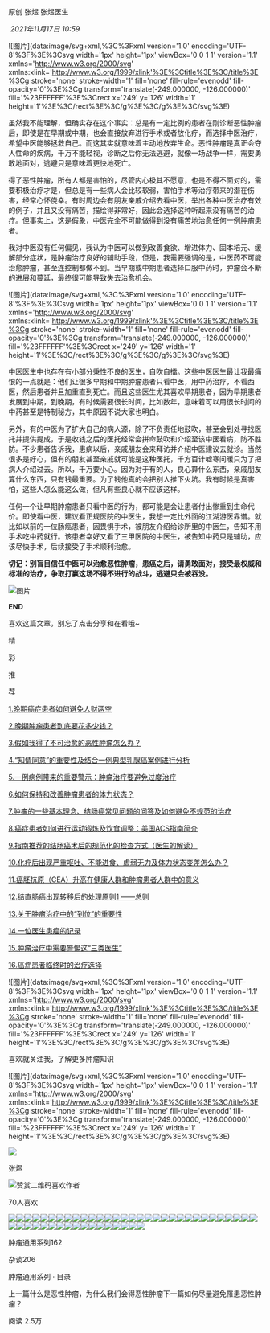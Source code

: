 
原创 张煜 张煜医生

 _2021年11月17日 10:59_

![图片](data:image/svg+xml,%3C%3Fxml version='1.0' encoding='UTF-8'%3F%3E%3Csvg width='1px' height='1px' viewBox='0 0 1 1' version='1.1' xmlns='http://www.w3.org/2000/svg' xmlns:xlink='http://www.w3.org/1999/xlink'%3E%3Ctitle%3E%3C/title%3E%3Cg stroke='none' stroke-width='1' fill='none' fill-rule='evenodd' fill-opacity='0'%3E%3Cg transform='translate(-249.000000, -126.000000)' fill='%23FFFFFF'%3E%3Crect x='249' y='126' width='1' height='1'%3E%3C/rect%3E%3C/g%3E%3C/g%3E%3C/svg%3E)

虽然我不能理解，但确实存在这个事实：总是有一定比例的患者在刚诊断恶性肿瘤后，即使是在早期或中期，也会直接放弃进行手术或者放化疗，而选择中医治疗，希望中医能够拯救自己。而这其实就意味着主动地放弃生命。恶性肿瘤是真正会夺人性命的疾病，千万不能轻视，诊断之后你无法逃避，就像一场战争一样，需要勇敢地面对，逃避只是意味着更快地死亡。

得了恶性肿瘤，所有人都是害怕的，尽管内心极其不愿意，也是不得不面对的，需要积极治疗才是，但总是有一些病人会比较软弱，害怕手术等治疗带来的潜在伤害，经常心怀侥幸。有时周边会有朋友亲戚介绍去看中医，举出各种中医治疗有效的例子，并且又没有痛苦，描绘得非常好，因此会选择这种听起来没有痛苦的治疗。但事实上，这是假象，中医完全不可能做得到没有痛苦地治愈任何一例肿瘤患者。

我对中医没有任何偏见，我认为中医可以做到改善食欲、增进体力、固本培元、缓解部分症状，是肿瘤治疗良好的辅助手段，但是，我需要强调的是，中医药不可能治愈肿瘤，甚至连控制都做不到。当早期或中期患者选择口服中药时，肿瘤会不断的进展和蔓延，最终很可能导致失去治愈机会。

![图片](data:image/svg+xml,%3C%3Fxml version='1.0' encoding='UTF-8'%3F%3E%3Csvg width='1px' height='1px' viewBox='0 0 1 1' version='1.1' xmlns='http://www.w3.org/2000/svg' xmlns:xlink='http://www.w3.org/1999/xlink'%3E%3Ctitle%3E%3C/title%3E%3Cg stroke='none' stroke-width='1' fill='none' fill-rule='evenodd' fill-opacity='0'%3E%3Cg transform='translate(-249.000000, -126.000000)' fill='%23FFFFFF'%3E%3Crect x='249' y='126' width='1' height='1'%3E%3C/rect%3E%3C/g%3E%3C/g%3E%3C/svg%3E)

中医医生中也存在有小部分秉性不良的医生，自吹自擂。这些中医医生最让我最痛恨的一点就是：他们让很多早期和中期肿瘤患者只看中医，用中药治疗，不看西医，然后患者并且加重直到死亡。而且这些医生尤其喜欢早期患者，因为早期患者发展到中期，到晚期，有时候需要很长时间，比如数年，意味着可以用很长时间的中药甚至是特制秘方，其中原因不说大家也明白。

另外，有的中医为了扩大自己的病人源，除了不负责任地鼓吹，甚至会到处寻找医托并提供提成，于是收钱之后的医托经常会拼命鼓吹和介绍至该中医看病，防不胜防。不少患者告诉我，患病以后，亲戚朋友会来拜访并介绍中医建议去就诊。当然很多是好心，但有的朋友甚至亲戚就可能是这种医托，千方百计嘘寒问暖只为了把病人介绍过去。所以，千万要小心。因为对于有的人，良心算什么东西，亲戚朋友算什么东西，只有钱最重要。为了钱他真的会把别人推下火坑。我有时候是真害怕，这些人怎么能这么做，但凡有些良心就不应该这样。

任何一个让早期肿瘤患者只看中医的行为，都可能是会让患者付出惨重到生命代价。即使看中医，建议看正规医院的中医生，我想一定比外面的江湖游医靠谱。就比如以前的一位肠癌患者，因畏惧手术，被朋友介绍给诊所里的中医生，告知不用手术吃中药就行。该患者幸好又看了三甲医院的中医生，被告知中药只是辅助，应该尽快手术，后续接受了手术顺利治愈。

**切记：别盲目信任中医可以治愈恶性肿瘤，患癌之后，请勇敢面对，接受最权威和标准的治疗，争取打赢这场不得不进行的战斗，逃避只会被吞没。**

  

![图片](https://mmbiz.qpic.cn/mmbiz_png/IMEuia1MWOfI645Ln8fnicPqqIrxKyA9HIs5ZunU7nzM2TENUOIZYZZkOUqeic2mV1r9hyYAKtqkspCMZoTMr3xAQ/640?wx_fmt=png&tp=wxpic&wxfrom=5&wx_lazy=1&wx_co=1)

**END**

  

喜欢这篇文章，别忘了点击分享和在看哦~

  

精

彩

推

荐

[1.晚期癌症患者如何避免人财两空](http://mp.weixin.qq.com/s?__biz=Mzg4NzUyNDY3NQ==&mid=2247484172&idx=1&sn=9ea1122d1ed8053c57eb093d5b4be88a&chksm=cf885f20f8ffd63614bbb846f55a0b96843aba6994fdb7b86a2cf1cd3eb7377fffa9150aa210&scene=21#wechat_redirect)

[2.晚期肿瘤患者到底要花多少钱？](http://mp.weixin.qq.com/s?__biz=Mzg4NzUyNDY3NQ==&mid=2247484953&idx=1&sn=2da6f3d131209dbde5851d7f55ee6227&chksm=cf885a35f8ffd3239be6dc5cf5c5ede39b7e2706ee77fd924c1a301e82f4631bc7295eaa4b8a&scene=21#wechat_redirect)

[3.假如我得了不可治愈的恶性肿瘤怎么办？](http://mp.weixin.qq.com/s?__biz=Mzg4NzUyNDY3NQ==&mid=2247484713&idx=1&sn=6b967555d9455cca87fc4a7458e6bad7&chksm=cf885905f8ffd0136b66beafa67679da357cdf3a79539c440a81132ad116d7c3fd3d49c544bb&scene=21#wechat_redirect)

[4.“知情同意”的重要性及结合一例典型乳腺癌案例进行分析](http://mp.weixin.qq.com/s?__biz=Mzg4NzUyNDY3NQ==&mid=2247484875&idx=1&sn=77d7dfe864c6f8ea400415b9de677292&chksm=cf8859e7f8ffd0f15040532fae871d78726b82ad47484332bb763ffcf5c2c1f417ea04a4ffd9&scene=21#wechat_redirect)

[5.一例病例带来的重要警示：肿瘤治疗要避免过度治疗](http://mp.weixin.qq.com/s?__biz=Mzg4NzUyNDY3NQ==&mid=2247484907&idx=1&sn=80d18ea89161aa2fac4fb2843ae63bf2&chksm=cf8859c7f8ffd0d1359cf5ad6172fc3e4abddb255306a972f49bedf8565e524c12c816ecefea&scene=21#wechat_redirect)

[6.如何保持和改善肿瘤患者的体力状态？](http://mp.weixin.qq.com/s?__biz=Mzg4NzUyNDY3NQ==&mid=2247483825&idx=1&sn=a25101fb241109bbadb614575b50562a&chksm=cf885d9df8ffd48b996cd80b787d1c5e97b8324d2d198c896ed17ca261846d8f5d149accb0e4&scene=21#wechat_redirect)

[7.肿瘤的一些基本理念、结肠癌常见问题的问答及如何避免不规范的治疗](http://mp.weixin.qq.com/s?__biz=Mzg4NzUyNDY3NQ==&mid=2247483688&idx=1&sn=f1824a4483ef9eed184de979264903e4&chksm=cf885d04f8ffd41232c2915a8f1fb0ec115983141ce9de91b65a06ed56d4a90ff3ea6dda388e&scene=21#wechat_redirect)

[8.癌症患者如何进行运动锻炼及饮食调整：美国ACS指南简介](http://mp.weixin.qq.com/s?__biz=Mzg4NzUyNDY3NQ==&mid=2247484497&idx=1&sn=e135a0fffd63439af1863f88f328be40&chksm=cf88587df8ffd16b085aae2bee807553439d224b3d43ba80f81cb4b8c17e3a50c286400efbe9&scene=21#wechat_redirect)

[9.指南推荐的结肠癌术后的规范化的检查方式（医生的解读）](http://mp.weixin.qq.com/s?__biz=Mzg4NzUyNDY3NQ==&mid=2247484146&idx=1&sn=93455f1d95a3885931c9929f621729d4&chksm=cf885edef8ffd7c8000c5e8a630cc2aac8c7fb27e1844440b4abb74cd77404c08b9ebd0f4196&scene=21#wechat_redirect)

[10.化疗后出现严重呕吐、不能进食、虚弱无力及体力状态变差怎么办？](http://mp.weixin.qq.com/s?__biz=Mzg4NzUyNDY3NQ==&mid=2247484481&idx=1&sn=34dd9e105cd5c1402cce2983ad75db32&chksm=cf88586df8ffd17bfa33f27eafc2509a6f70209ee7e8fed9f773bc5e431794ffc66e1a3561e7&scene=21#wechat_redirect)

[11.癌胚抗原（CEA）升高在健康人群和肿瘤患者人群中的意义](http://mp.weixin.qq.com/s?__biz=Mzg4NzUyNDY3NQ==&mid=2247484548&idx=1&sn=56555967264fc98724a8ef833027e1cf&chksm=cf8858a8f8ffd1be5ad4faedd69973b43e4b6133f318ad77dfb54ddf279ea909876375913abb&scene=21#wechat_redirect)

[12.结直肠癌出现转移后的处理原则1 ——总则](http://mp.weixin.qq.com/s?__biz=Mzg4NzUyNDY3NQ==&mid=2247484642&idx=1&sn=a1c1f7bf0f98e1fdd86c44360c338cae&chksm=cf8858cef8ffd1d8bb2de320054ee32704f654155a4485d3305dcb61bcb21566c6e66aa223e4&scene=21#wechat_redirect)

[13.关于肿瘤治疗中的“到位”的重要性](http://mp.weixin.qq.com/s?__biz=Mzg4NzUyNDY3NQ==&mid=2247484763&idx=1&sn=855f39d7f4879b0826a9edaf3dae415a&chksm=cf885977f8ffd06127fa68b5d747d0e9e9d4307b40fb8b48b8980379708379965794af9035e3&scene=21#wechat_redirect)

[14.一位医生患癌的记录](http://mp.weixin.qq.com/s?__biz=Mzg4NzUyNDY3NQ==&mid=2247484967&idx=1&sn=e85fb96a70da6eb135318910de87a223&chksm=cf885a0bf8ffd31d696f42d570f6ae8c0381f7e7ece3b76aeb67cee8f14c661e248883fc1bdc&scene=21#wechat_redirect)  

[15.肿瘤治疗中需要警惕这“三类医生”](http://mp.weixin.qq.com/s?__biz=Mzg4NzUyNDY3NQ==&mid=2247485032&idx=1&sn=ee0b186245fa289875809124f8656f64&chksm=cf885a44f8ffd3520308e4452910e32b66f60b0e49d57979a3a83805f0894240cbe716c29fdf&scene=21#wechat_redirect)

[16.癌症患者临终时的治疗选择](http://mp.weixin.qq.com/s?__biz=Mzg4NzUyNDY3NQ==&mid=2247485430&idx=1&sn=89423c91efb1731292e39ce880dc0dd5&chksm=cf885bdaf8ffd2cc1c26ef91f3d221656ccd1af3d5e2ca50735259996e2aa3f24d1ecdf36a2c&scene=21#wechat_redirect)

  

![图片](data:image/svg+xml,%3C%3Fxml version='1.0' encoding='UTF-8'%3F%3E%3Csvg width='1px' height='1px' viewBox='0 0 1 1' version='1.1' xmlns='http://www.w3.org/2000/svg' xmlns:xlink='http://www.w3.org/1999/xlink'%3E%3Ctitle%3E%3C/title%3E%3Cg stroke='none' stroke-width='1' fill='none' fill-rule='evenodd' fill-opacity='0'%3E%3Cg transform='translate(-249.000000, -126.000000)' fill='%23FFFFFF'%3E%3Crect x='249' y='126' width='1' height='1'%3E%3C/rect%3E%3C/g%3E%3C/g%3E%3C/svg%3E)

喜欢就关注我，了解更多肿瘤知识

  

  

![图片](data:image/svg+xml,%3C%3Fxml version='1.0' encoding='UTF-8'%3F%3E%3Csvg width='1px' height='1px' viewBox='0 0 1 1' version='1.1' xmlns='http://www.w3.org/2000/svg' xmlns:xlink='http://www.w3.org/1999/xlink'%3E%3Ctitle%3E%3C/title%3E%3Cg stroke='none' stroke-width='1' fill='none' fill-rule='evenodd' fill-opacity='0'%3E%3Cg transform='translate(-249.000000, -126.000000)' fill='%23FFFFFF'%3E%3Crect x='249' y='126' width='1' height='1'%3E%3C/rect%3E%3C/g%3E%3C/g%3E%3C/svg%3E)

  

  

![](https://mmbiz.qlogo.cn/mmbiz_jpg/l32bxUaXHEyFU7iamU61TsWic6NuepLJriaZzb3RnJmcLwl6szzSUhhBUjJXL32jbLaqR2Z7hH9oorBbjUjhX5IXw/0?wx_fmt=jpeg)

张煜

![赞赏二维码](https://mp.weixin.qq.com/s?__biz=Mzg4NzUyNDY3NQ==&mid=2247485473&idx=1&sn=f2577fafcc036938edbd120a0154b8a8&chksm=cf88540df8ffdd1b232a9763e654ad7087a37b1b26fc6b95fa8729d6e8996977781ec7511a3d&mpshare=1&scene=24&srcid=1117akX5ehfWicuOBFNFuijZ&sharer_sharetime=1637141696174&sharer_shareid=5fb9813bfe9ffc983435bfc8d8c5e9ca&key=daf9bdc5abc4e8d0aeb249eb6352eb3be7dc9569a976f07f172e4c610b37c10fd14e4bc9345c18d206ee829d91d21b8e6c0e59fff54ace1829b2a86ec3b5fafd0ed76138e05ebbecc41f81ffe1bda99a4df9fa8d2d83e5bf28598a95f79650bcead7b4563cce5eca3c497a964a934b0415cc9facf20698abb5a5468bee18a8d6&ascene=0&uin=MTEwNTU1MjgwMw%3D%3D&devicetype=Windows+11+x64&version=63090b19&lang=zh_CN&countrycode=CN&exportkey=n_ChQIAhIQgRcbhwULyWdbBFnxIegmFBLmAQIE97dBBAEAAAAAAKVADzUa1VEAAAAOpnltbLcz9gKNyK89dVj0BOquj21S35lMVlTWYkQKE03cml7z%2BOactqG1Dk4o4KW15cSJXoaOEvVO9GAYlxRgQFhQrZibNqyd2gQj%2FV0VqoXXdnoxypnSxgifgl49J9xmKkibGI%2F0J5SH2JySRKx%2Bl7d2XbY62dy%2FbXpPa99HNJEcxTCHOFvwwPU9F2r9UaJl4aq5vz7ZVBmpi9rV52WkqLfT7GBfFOBEisPtk7YpjtLqA70EETYK2hQRah45JQSuVBl6eIA6F6oe5XiYXjkb&acctmode=0&pass_ticket=TnHX4hZIvbqA%2Bw1xVbD%2FWgdMaAkZHvClw3dQhHCjrUAd%2BjpvjuzGZOjwTGvY1AWb&wx_header=1&fasttmpl_type=0&fasttmpl_fullversion=7350504-zh_CN-zip&fasttmpl_flag=1)喜欢作者

70人喜欢

![](http://wx.qlogo.cn/mmopen/wJibWkqN1bUNXQmjUUaGbXI0ibbTKvItHAYUzScSfZOu7tgiacicUmUgPByYd6Tj1jbKibiaN76DPv64ESTxwe1sWW8ovngdGFupM7bzk1McicxcUCOia24WjVu2qGwTXXaic4sWw/64)![](http://wx.qlogo.cn/mmopen/Q3auHgzwzM4MhxNa70eY0zibGDTpic2qr1qJWOa6Iq0L0rNFwByJ2kOUUfibNA2XZ8ibhiakia6G44T1KEOQWoZfO3fyvzydQaAeeSVVm9COC9akTib64PQlSib6vtia1PbicVm63Q/64)![](http://wx.qlogo.cn/mmopen/bGEMTuiaz2lYtCdHmzJQwvwXIQfgyDrRFZpMXwl8KCIzwOe4W2UpOy6PKfN6upooxcplhTibXJAn1elo8Fbs5MfTgyTNZrfjhv/64)![](http://wx.qlogo.cn/mmopen/djMaaKRbsSjjVGofEyeO7I1pQfF334UrichLBxfRiaD9OdpibiaAkPtb5LQCPQVrPaHJqjbohJBtQgiaA0ozXickg5zzUoPBOf44Uv/64)![](http://wx.qlogo.cn/mmopen/bGEMTuiaz2lYtCdHmzJQwv24e12eTgJuQBibfRANAE2OdN1N08Uad9FiagsKTBia8Oh3RibTkPCuQ1FHs3whPJMfUkianMhaPLshSV/64)![](http://wx.qlogo.cn/mmopen/wJibWkqN1bUMXo1cIe5CbOn5j91qULHR77pec8Zc8YIx8G4LygZv3iaMrMO9zUr7JIdV1PuBH0MXsJr1Zl7uUPG8vvmnic9kogOqSLOibuG62NZglc5PFOeVcLsaibY6sj86Z/64)![](http://wx.qlogo.cn/mmopen/ajNVdqHZLLBvsWnTMK6PGNKGTeCK95KvCvIia4tcNsrYgkic8m1AP5ZWic5GN85vicYeucE9rDzRBkorITysmWxOITiaxzrUZxVqsZPXx9TRKTuTZnXt030wYacNcommwxCeg/64)![](http://wx.qlogo.cn/mmopen/wJibWkqN1bUOrGqlic6xxCW1Bib7jXbJXby6luzGDggniaiaAh3ICI02XUVBoYwyeHWlqGRRxpyl3yVmkEtocicia1uZcZZ0yy0ULMQ1rcxltNvUP32fHvW8Adxk8aicQjk741sO/64)![](http://wx.qlogo.cn/mmopen/wJibWkqN1bUPVuichg4oW8ppwldx9kwFXsxSvjv37C2ATvcc6vXvbAQhic8EkR0ic3DCkGBdhVyyVlzicgp6ehctGspq4dUtt3zWjmXEftbltsemib9407yFyVYvE4E7naSLAF/64)![](http://wx.qlogo.cn/mmopen/bGEMTuiaz2lYtCdHmzJQwv3fvEN1iaAGY0L8dOMZrXgDkB69eEGrp80h96K7oR23WGQrsY1XeF2VGJPw2XticKwm7ywjTiafNedf/64)![](http://wx.qlogo.cn/mmopen/ajNVdqHZLLAmNeA5FjBJIJrNCfRxBGsWfg7aRARDq2qNdPoTTUfoKv0nQSHT1KViaY9q1wiaju0sMSHUvHdaIiaiaGqLfic1WMYQK8007KKUIJgM/64)![](http://wx.qlogo.cn/mmopen/wJibWkqN1bUOWyUbXUcW70tJadPLkuZaKIXqYiazUDQVyibAeUKMT7rFFGvwHicGw1VRr0bicvLkXn1z9IuVyqhoNCHSOvhx9NBicvQiaBLhderrZicQBjFAAEMFl5dewkjYFmrH/64)![](http://wx.qlogo.cn/mmopen/PiajxSqBRaEIicaLG2FAze3hQWzOqHCXgNO0WPjfhUjPTt2vapoxZO0KI2EAhcjTh8jvhZaAJTSJu3ov9omeBNMw/64)![](http://wx.qlogo.cn/mmopen/wJibWkqN1bUNGgKaQ5CWkzK2ibnEKIgappAIQMtKN9sbS3ZO39uoYu6BdLw26QxuvvGBeBIoo7xqbAa3xECpDcfDvia0M0uhYgdNwa7L5ULCtKBBuJUqmXGicZakXpGDyiaK5/64)![](http://wx.qlogo.cn/mmopen/MpE3niaibHQ8R9KUaoPRibiabia2n2aeNWxtarkcZLrT9BaAw0adwbBSf5rCJF9710XCSXa9b7alI9SIXASPWVLsJSo4w4v4KtGGK/64)![](http://wx.qlogo.cn/mmopen/bGEMTuiaz2laa3xYdvnfyWibxBaHo2Z6fTee6PH8nHhqLBy5ibyJPDiagab5DZYalOI3aS9qv6Xyj16aPTTKz00MncpkU3s7Rxk7/64)![](http://wx.qlogo.cn/mmopen/wJibWkqN1bUN0wTrxoEtfOrZPxek56IkLfh4cOIxD0R6kGfxbEicNMWpjoSpAPibj7U9WETT7F8InACMpIE5N4B4pLS19UhEyum/64)![](http://wx.qlogo.cn/mmopen/ajNVdqHZLLAiapy7mqSNHjkH5MM1Kf78fIBEeOiblMgB3nm0onkknXUx15dZBZ890qkagvMb0D4QLh2ogBucw7TVkSPBnnzut1Dp240IiagyuRrdg0xjyhmK3C3KfsWFV47/64)![](http://wx.qlogo.cn/mmopen/3914r2kXiaicIrt9zGHo1YBxiblRRj2gBojBTWjunhicX0ibSaWhwh4snNhRXsopLGejgkQVpTtdjOzibA8SAQ9uYcjM8bFHxjuBkU/64)![](http://wx.qlogo.cn/mmopen/ajNVdqHZLLCG58hBEKk8jhJEjnuw6Zfl3ib16EJibG014hnwHuuicyolPA6FnTqRWEAHcG3hWlHW9icPbVQuqXHJHjPF39deJvVYZLtjqSlbdCRUsibAwKfgVhYaG1wut0VsG/64)![](http://wx.qlogo.cn/mmopen/bGEMTuiaz2lYtCdHmzJQwv3GbLTH3CM3lM73acpHVeFBrRTiaM1Yl51ibkQtNefo8ibK5SAqmN48f10sgB6DhMs0BObIbUdiatGRq/64)![](http://wx.qlogo.cn/mmopen/bGEMTuiaz2lbM5uFlIEvDsDm0HZA8NQIGpHvSiary7dwNjdHlrIN4WKyO9vfI6ahajvvGEnmzejV8I8G9m8NQuPZ2Mdw1YFcF2h6bqPHXV6oiaKLpLNMfANK9T8MeolbU5U/64)![](http://wx.qlogo.cn/mmopen/djMaaKRbsSgUQ4OMYoxOuolTFMicDbEG2I8s6gszVfm1D7JanicBrI7JGPVuD7EIZu7N78wzicibBtcZsj3hgIAchqQHibK59icibnV/64)![](http://wx.qlogo.cn/mmopen/3914r2kXiaicKt4vYrQZAGoPhchzHF6UTwhNWaUcO2ibYZOqzEcpuQWll1iajmYLIKo1414xqUTVU9QdaZILWrnT8j6rYQrl5hNr/64)![](http://wx.qlogo.cn/mmopen/ajNVdqHZLLBC6B915HyEFGd3KRicmN03JWOvyb9C2BDibiaEC9TRcvJJeicsuX2T8LvxfVoZkZ3FRU6MsDVicw1LOyg/64)![](http://wx.qlogo.cn/mmopen/bGEMTuiaz2laku7yrbllvFc28PMJkRrMDhtibCSyHDf58WvgEHAbia3CJH2LvFbVQviaYo1osYl5qI7UrV0cMjl0icicBnj2jQI2pu/64)![](http://wx.qlogo.cn/mmopen/wJibWkqN1bUP4wyK8jqFgyUWEfK70FRYAuJRKpOdwHSibB8ELiaA8RLA4ehcPVQ1W6TzhFoHzFy381EDb5UKATyKduy64NbDGMR/64)![](http://wx.qlogo.cn/mmopen/3914r2kXiaicKt4vYrQZAGoI6jRRaWrDq7RB6XQ7CZJvIouG5iazaicNJAHGxpcBZXN479UwBe1rKIgoqrWMSUBYeD841T3xD2cr/64)![](http://wx.qlogo.cn/mmopen/bGEMTuiaz2lYtCdHmzJQwviccLibG9Fa9vyPuQ7JicsBexWQrfCAe9hJNyyhmsDRDeEE2eXaMQic4cDCBlVMAQVEhluPT2lichjUibG/64)![](http://wx.qlogo.cn/mmopen/EuhcnFSpnFI5dgmhibOCF16l235K4nJ4me94NMJkk4gVB6fAVJTicAbcvJNfHlVrrym4n9EiaQ0EJTraYCic6WxqPPD0c9etpfAd/64)![](http://wx.qlogo.cn/mmopen/wJibWkqN1bUNficAY259MfTBOFic0dQ36Ms8Cxfyp0rOiaYOTOeNpLPrGjAwCV2Zgx8a9gWcbic93PPM3rhz9yu1pcQ/64)![](http://wx.qlogo.cn/mmopen/bGEMTuiaz2la8FjN3moUVbibXUiasU96vWzPib6ZyicsG0xaytibSBTaDCu7RS0uZhtUJ6N4YWS3K0OJoV0P9N0X24icoLswUpxrZlu/64)![](http://wx.qlogo.cn/mmopen/ajNVdqHZLLA40Nd4nlPm3ricXYGVKAzmNyLVuHw1gWCZ1ewHHFddzczStHPeNsEbXBH4FIK8mqaq1IdGn6BHn8g/64)![](http://wx.qlogo.cn/mmopen/3914r2kXiaicKgE08mxW1frD2ia2ZB887fibFwSktnL78Pib1pib0eUjIPnN866Y8RKWqrqRHE1GaGia77BS3HMqickNAZh4941kh0fh/64)![](http://wx.qlogo.cn/mmopen/bGEMTuiaz2la8FjN3moUVb14LgdgJj1O5KYa4jVbmL8LhibpILItfOwKfd7XrMg59fUzTmwtACewWpyvYowYlaFsgudnT5nIjy/64)![](http://wx.qlogo.cn/mmopen/69ciaNLMiaRd1HB76LOSa3Cib2jjPtBwHDdsnybhCZicGdO06y0Sdz1Hpgu70ZIqEGZrhNSDzMBsnSnCwLkWK71CvBRDZ51V0BNia/64)![](http://wx.qlogo.cn/mmopen/wJibWkqN1bUMibstun4qYMLicBt09TMb9MraHekibD2xgUyKLO65oft051CXqSWxhbiadIh06NcEhLdNZK67HE2RHicflqCYib4vVef53YrMzZL41TDemEV4808VkgdmTjqwOgb/64)![](http://wx.qlogo.cn/mmopen/3914r2kXiaicKt4vYrQZAGoGNVicAev9rLZLMET7k1JkaVYHkaz0XOyfkmXickSlcyqibY54MvTGeT1MXHZibNRHFXcTL4Ou2JJNHc/64)![](http://wx.qlogo.cn/mmopen/djMaaKRbsSia3YmvVe1qalYuOVTp6hvq4MXAzLibuxiaHx7IuSkpxO0hrXwezyVAhaBRiak0MFXkTrCiaAfkcjcHXRvkdVmxy1dpo/64)![](http://wx.qlogo.cn/mmopen/djMaaKRbsSgUQ4OMYoxOug6R6C40xQIKibq5THfP2Fs5cc6PlxF36EIdwO0CD2UHmicKXQhfQ9dbxsxg1c5s0dDe9erHRsuLS1/64)![](http://wx.qlogo.cn/mmopen/3914r2kXiaicIzQxrT30CaWA7xSfjwH9T1escpwiaJMmpG5TVMw1DjYwcrpwgBrbicuO2VavdcAbdRRCAbEK7xvib26qN1oiaaRw8Ch0OhZCtUOUvDxCYm1uFbYTpmhjiaFjvGZ/64)![](http://wx.qlogo.cn/mmopen/bGEMTuiaz2lYJLfjlrPhbW1lichdicycw6YG2LhibsJyKPichC9KND3Z1or9eRuSJrOPGVXib1eMnALnTu58bQEibmJFWOibwfzhtda3RUgRwlz97mrt0BjrTrVwbhafXPvQAiabY/64)![](http://wx.qlogo.cn/mmopen/wJibWkqN1bUMCwoBRH7j8oIvkDo4VzFM3X9hxhVcaaFoTHRry1JHQNgPCQy3R401vOabM7gLWadloLxsxbYVmADKr0MHwSvMl/64)![](http://wx.qlogo.cn/mmopen/djMaaKRbsSgUQ4OMYoxOup9FPD4ia3MHS540oqwlyWFUc0xkjqtFgkdeDqvY74iaHBWy24TALtib3ZRS6rpCTon0J9PpDeXSWyh/64)![](http://wx.qlogo.cn/mmopen/3914r2kXiaicKxU5UQkuSTaJFfiaSn7OeFQ9tmvHuGs4ISNKVgR6YraTYD3qqMLhfBK0N2ZlAKEdEvA0HPs0psgbA/64)![](http://wx.qlogo.cn/mmopen/wJibWkqN1bUNafSOXd5eULHhPdcqGUtph2pXOppcPg7wdibqmrpAV5ZbBNzk0zhUYZZKwztUAqZDra7fz0SZiaVVy9MeHTvbrnqFWzqE9ENuQaiczLTz0UA51pVnwspVYpXZ/64)![](http://wx.qlogo.cn/mmopen/3914r2kXiaicKt4vYrQZAGoI7nlJSrI8VkkmgUAxAAeRUU2RQGn9ibA24o46daYsncQEV9BVUqfqKdibBMHaeuuTseLYQC8jAzwp/64)![](http://wx.qlogo.cn/mmopen/bGEMTuiaz2lYtCdHmzJQwv73K93VWOOjLcFJQN4HRnxUrWPGZknh6HU5t7WmQ6NtI7HVA7hGB3kOw8K76ymugibIDNSWiaVN8ea/64)

肿瘤通用系列162

杂谈206

肿瘤通用系列 · 目录

上一篇什么是恶性肿瘤，为什么我们会得恶性肿瘤下一篇如何尽量避免罹患恶性肿瘤？

阅读 2.5万

​